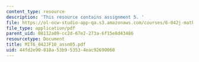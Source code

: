 ```yaml
---
content_type: resource
description: 'This resource contains assignment 5. '
file: https://ol-ocw-studio-app-qa.s3.amazonaws.com/courses/6-042j-mathematics-for-computer-science-fall-2010/44fd2e90818a53b953534eac92690060_MIT6_042JF10_assn05.pdf
file_type: application/pdf
parent_uid: 08112a09-cc2d-67e2-273a-6f15e8d43486
resourcetype: Document
title: MIT6_042JF10_assn05.pdf
uid: 44fd2e90-818a-53b9-5353-4eac92690060
---
```

